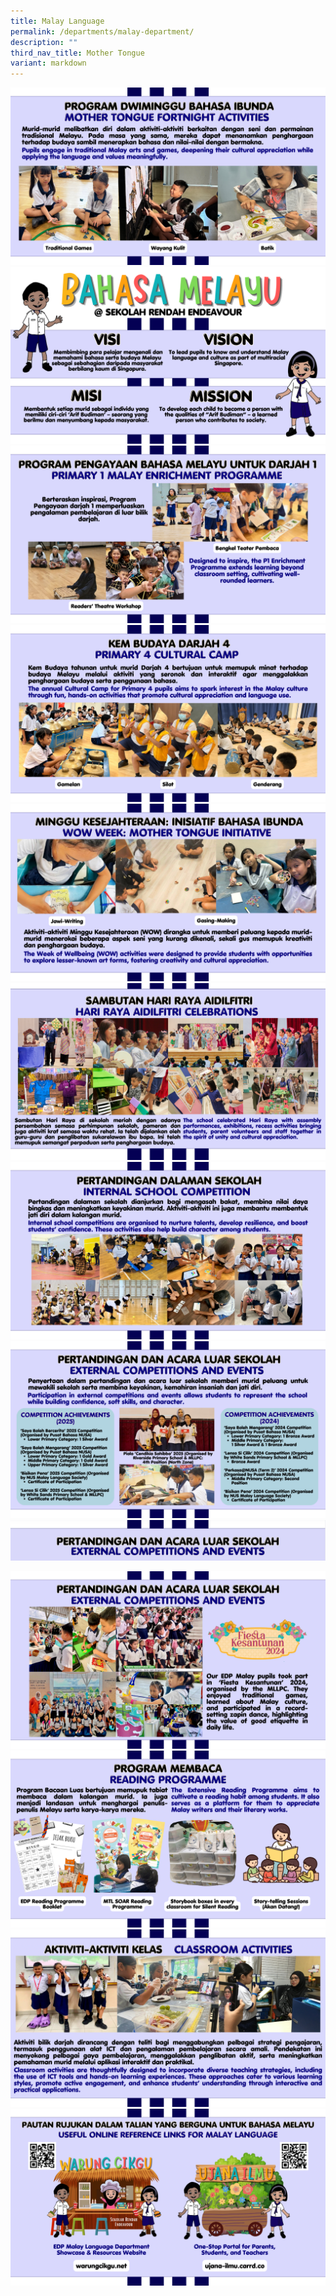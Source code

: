 ```yaml
---
title: Malay Language
permalink: /departments/malay-department/
description: ""
third_nav_title: Mother Tongue
variant: markdown
---
```


![](/images/2.png)
![](/images/01.png)
![](/images/3.png)
![](/images/04.png)
![](/images/5.png)
![](/images/6.png)
![](/images/7.png)
![](/images/08.png)
![](/images/Screenshot_2025_07_04_at_12_05_31_PM.png)

![](/images/10.png)
![](/images/11.png)
![](/images/12.png)
![](/images/13.png)

